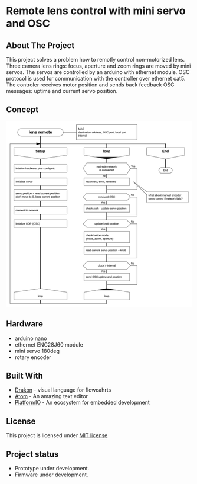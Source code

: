 # Remote lens control with mini servo and OSC

## About The Project

This project solves a problem how to remotly control non-motorized lens. Three camera lens rings: focus, aperture and zoom rings are moved by mini servos. The servos are controlled by an arduino with ethernet module. OSC protocol is used for communication with the controller over ethernet cat5. The controler receives motor position and sends back feedback OSC messages: uptime and current servo position.

## Concept
![flow](doc/flow.png)


## Hardware
* arduino nano
* ethernet ENC28J60 module
* mini servo 180deg
* rotary encoder

## Built With
* [Drakon](http://drakon-editor.sourceforge.net) - visual language for flowcahrts
* [Atom](https://atom.io) - An amazing text editor
* [PlatformIO](https://platformio.org) - An ecosystem for embedded development


## License
This project is licensed under [MIT license](http://opensource.org/licenses/mit-license.php)

## Project status
- Prototype under development.
- Firmware under development.
